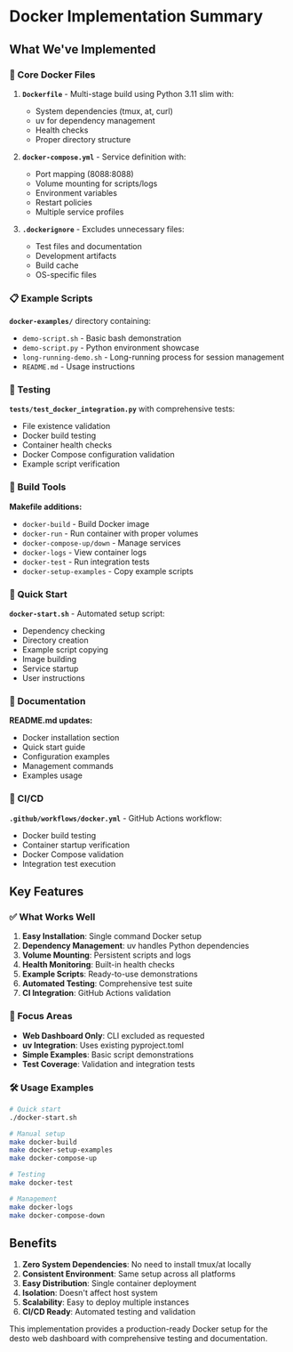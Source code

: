 # Docker Implementation Summary

## What We've Implemented

### 🐳 Core Docker Files

1. **`Dockerfile`** - Multi-stage build using Python 3.11 slim with:
   - System dependencies (tmux, at, curl)
   - uv for dependency management
   - Health checks
   - Proper directory structure

2. **`docker-compose.yml`** - Service definition with:
   - Port mapping (8088:8088)
   - Volume mounting for scripts/logs
   - Environment variables
   - Restart policies
   - Multiple service profiles

3. **`.dockerignore`** - Excludes unnecessary files:
   - Test files and documentation
   - Development artifacts
   - Build cache
   - OS-specific files

### 📋 Example Scripts

**`docker-examples/`** directory containing:
- `demo-script.sh` - Basic bash demonstration
- `demo-script.py` - Python environment showcase
- `long-running-demo.sh` - Long-running process for session management
- `README.md` - Usage instructions

### 🧪 Testing

**`tests/test_docker_integration.py`** with comprehensive tests:
- File existence validation
- Docker build testing
- Container health checks
- Docker Compose configuration validation
- Example script verification

### 🔧 Build Tools

**Makefile additions:**
- `docker-build` - Build Docker image
- `docker-run` - Run container with proper volumes
- `docker-compose-up/down` - Manage services
- `docker-logs` - View container logs
- `docker-test` - Run integration tests
- `docker-setup-examples` - Copy example scripts

### 🚀 Quick Start

**`docker-start.sh`** - Automated setup script:
- Dependency checking
- Directory creation
- Example script copying
- Image building
- Service startup
- User instructions

### 📖 Documentation

**README.md updates:**
- Docker installation section
- Quick start guide
- Configuration examples
- Management commands
- Examples usage

### 🔄 CI/CD

**`.github/workflows/docker.yml`** - GitHub Actions workflow:
- Docker build testing
- Container startup verification
- Docker Compose validation
- Integration test execution

## Key Features

### ✅ What Works Well

1. **Easy Installation**: Single command Docker setup
2. **Dependency Management**: uv handles Python dependencies
3. **Volume Mounting**: Persistent scripts and logs
4. **Health Monitoring**: Built-in health checks
5. **Example Scripts**: Ready-to-use demonstrations
6. **Automated Testing**: Comprehensive test suite
7. **CI Integration**: GitHub Actions validation

### 🎯 Focus Areas

- **Web Dashboard Only**: CLI excluded as requested
- **uv Integration**: Uses existing pyproject.toml
- **Simple Examples**: Basic script demonstrations
- **Test Coverage**: Validation and integration tests

### 🛠️ Usage Examples

```bash
# Quick start
./docker-start.sh

# Manual setup
make docker-build
make docker-setup-examples
make docker-compose-up

# Testing
make docker-test

# Management
make docker-logs
make docker-compose-down
```

## Benefits

1. **Zero System Dependencies**: No need to install tmux/at locally
2. **Consistent Environment**: Same setup across all platforms
3. **Easy Distribution**: Single container deployment
4. **Isolation**: Doesn't affect host system
5. **Scalability**: Easy to deploy multiple instances
6. **CI/CD Ready**: Automated testing and validation

This implementation provides a production-ready Docker setup for the desto web dashboard with comprehensive testing and documentation.
